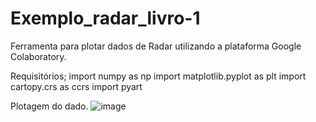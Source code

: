# Exemplo_radar_livro-1

Ferramenta para plotar dados de Radar utilizando a plataforma Google Colaboratory. 

Requisitórios;
import numpy as np
import matplotlib.pyplot as plt
import cartopy.crs as ccrs
import pyart

Plotagem do dado.
![image](https://github.com/vlsantos-bit/Exemplos_radar_livro-1/blob/master/radar.png)
